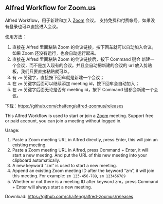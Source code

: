 ## Alfred Workflow for Zoom.us

Alfred Workflow，用于新建和加入 [Zoom](https://zoom.us) 会议。
支持免费和付费帐号，如果没有登录也可以直接进入会议。

使用方法：

  1. 直接在 Alfred 里面粘贴 Zoom 的会议链接，按下回车就可以自动加入会议。如果 Zoom 还没有运行，也会自动运行起来。
  2. 直接在 Alfred 里面粘贴 Zoom 的会议链接后，按下 Command 键会 新建一个会议，而不是加入现有的会议。并且会自动把新建的会议的 url 放入剪贴板，我们只要直接粘贴就可以。
  3. 有 `zm` 关键字，直接按下回车就是新建一个会议；
  4. 在 `zm` 关键字后面可以继续添加 meeting id，按下回车会自动加入；
  5. 在 `zm` 关键字后面无论是否有 meeting id，按下 Command 键都会新建一个会议。

下载：https://github.com/chaifeng/alfred-zoomus/releases


This Alfred Workflow is used to start or join a [Zoom](https://zoom.us/) meeting.
Support free or paid account, you can join a meeting without logged in.

Usage:

  1. Paste a Zoom meeting URL in Alfred directly, press Enter, this will join an existing meeting.
  2. Paste a Zoom meeting URL in Alfred, press Command + Enter, it will start a new meeting. And put the URL of this new meeting into your clipboard automatically.
  3. A new keyword “zm” is used to start a new meeting.
  4. Append an existing Zoom meeting ID after the keyword “zm”, it will join this meeting. For example: `zm 123-456-789`, `zm 123456789`
  5. Whether or not there is a meeting ID after keyword zm，press Command + Enter will always start a new meeting.

Download: https://github.com/chaifeng/alfred-zoomus/releases
